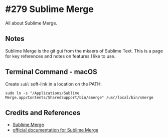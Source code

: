 # #279 Sublime Merge

All about Sublime Merge.

## Notes

Sublime Merge is the git gui from the mkaers of Sublime Text.
This is a page for key references and notes on features I like to use.

## Terminal Command - macOS

Create `subl` soft-link in a location on the PATH:

    sudo ln -s "/Applications/Sublime Merge.app/Contents/SharedSupport/bin/smerge" /usr/local/bin/smerge

## Credits and References

* [Sublime Merge](https://www.sublimemerge.com/)
* [official documentation for Sublime Merge](https://www.sublimemerge.com/docs/)
